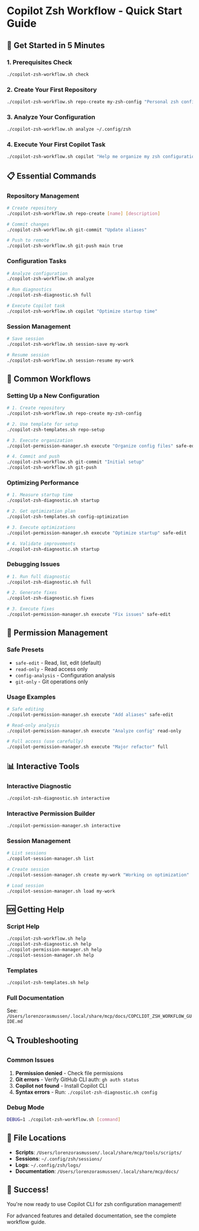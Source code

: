 # Copilot Zsh Workflow - Quick Start Guide

## 🚀 Get Started in 5 Minutes

### 1. Prerequisites Check

```bash
./copilot-zsh-workflow.sh check
```

### 2. Create Your First Repository

```bash
./copilot-zsh-workflow.sh repo-create my-zsh-config "Personal zsh configuration"
```

### 3. Analyze Your Configuration

```bash
./copilot-zsh-workflow.sh analyze ~/.config/zsh
```

### 4. Execute Your First Copilot Task

```bash
./copilot-zsh-workflow.sh copilot "Help me organize my zsh configuration"
```

## 📋 Essential Commands

### Repository Management

```bash
# Create repository
./copilot-zsh-workflow.sh repo-create [name] [description]

# Commit changes
./copilot-zsh-workflow.sh git-commit "Update aliases"

# Push to remote
./copilot-zsh-workflow.sh git-push main true
```

### Configuration Tasks

```bash
# Analyze configuration
./copilot-zsh-workflow.sh analyze

# Run diagnostics
./copilot-zsh-diagnostic.sh full

# Execute Copilot task
./copilot-zsh-workflow.sh copilot "Optimize startup time"
```

### Session Management

```bash
# Save session
./copilot-zsh-workflow.sh session-save my-work

# Resume session
./copilot-zsh-workflow.sh session-resume my-work
```

## 🎯 Common Workflows

### Setting Up a New Configuration

```bash
# 1. Create repository
./copilot-zsh-workflow.sh repo-create my-zsh-config

# 2. Use template for setup
./copilot-zsh-templates.sh repo-setup

# 3. Execute organization
./copilot-permission-manager.sh execute "Organize config files" safe-edit

# 4. Commit and push
./copilot-zsh-workflow.sh git-commit "Initial setup"
./copilot-zsh-workflow.sh git-push
```

### Optimizing Performance

```bash
# 1. Measure startup time
./copilot-zsh-diagnostic.sh startup

# 2. Get optimization plan
./copilot-zsh-templates.sh config-optimization

# 3. Execute optimizations
./copilot-permission-manager.sh execute "Optimize startup" safe-edit

# 4. Validate improvements
./copilot-zsh-diagnostic.sh startup
```

### Debugging Issues

```bash
# 1. Run full diagnostic
./copilot-zsh-diagnostic.sh full

# 2. Generate fixes
./copilot-zsh-diagnostic.sh fixes

# 3. Execute fixes
./copilot-permission-manager.sh execute "Fix issues" safe-edit
```

## 🔧 Permission Management

### Safe Presets

- `safe-edit` - Read, list, edit (default)
- `read-only` - Read access only
- `config-analysis` - Configuration analysis
- `git-only` - Git operations only

### Usage Examples

```bash
# Safe editing
./copilot-permission-manager.sh execute "Add aliases" safe-edit

# Read-only analysis
./copilot-permission-manager.sh execute "Analyze config" read-only

# Full access (use carefully)
./copilot-permission-manager.sh execute "Major refactor" full
```

## 📊 Interactive Tools

### Interactive Diagnostic

```bash
./copilot-zsh-diagnostic.sh interactive
```

### Interactive Permission Builder

```bash
./copilot-permission-manager.sh interactive
```

### Session Management

```bash
# List sessions
./copilot-session-manager.sh list

# Create session
./copilot-session-manager.sh create my-work "Working on optimization"

# Load session
./copilot-session-manager.sh load my-work
```

## 🆘 Getting Help

### Script Help

```bash
./copilot-zsh-workflow.sh help
./copilot-zsh-diagnostic.sh help
./copilot-permission-manager.sh help
./copilot-session-manager.sh help
```

### Templates

```bash
./copilot-zsh-templates.sh help
```

### Full Documentation

See: `/Users/lorenzorasmussen/.local/share/mcp/docs/COPCLIOT_ZSH_WORKFLOW_GUIDE.md`

## 🔍 Troubleshooting

### Common Issues

1. **Permission denied** - Check file permissions
2. **Git errors** - Verify GitHub CLI auth: `gh auth status`
3. **Copilot not found** - Install Copilot CLI
4. **Syntax errors** - Run: `./copilot-zsh-diagnostic.sh config`

### Debug Mode

```bash
DEBUG=1 ./copilot-zsh-workflow.sh [command]
```

## 📁 File Locations

- **Scripts**: `/Users/lorenzorasmussen/.local/share/mcp/tools/scripts/`
- **Sessions**: `~/.config/zsh/sessions/`
- **Logs**: `~/.config/zsh/logs/`
- **Documentation**: `/Users/lorenzorasmussen/.local/share/mcp/docs/`

## 🎉 Success!

You're now ready to use Copilot CLI for zsh configuration management!

For advanced features and detailed documentation, see the complete workflow guide.
